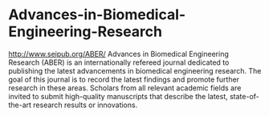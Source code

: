 Advances-in-Biomedical-Engineering-Research
===========================================

http://www.seipub.org/ABER/
Advances in Biomedical Engineering Research (ABER) is an internationally refereed journal dedicated to publishing the latest advancements in biomedical engineering research. The goal of this journal is to record the latest findings and promote further research in these areas. Scholars from all relevant academic fields are invited to submit high-quality manuscripts that describe the latest, state-of-the-art research results or innovations.
